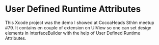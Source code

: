 # User Defined Runtime Attributes

This Xcode project was the demo I showed at CocoaHeads Sthlm meetup #79. It contains en couple of extension on UIView so one can set design elements in InterfaceBuilder with the help of User Defined Runtime Attributes.
